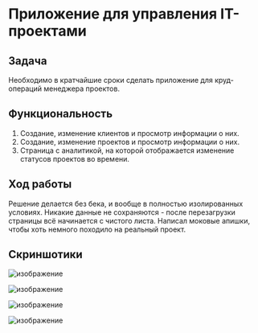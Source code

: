 # Приложение для управления IT-проектами

## Задача
Необходимо в кратчайшие сроки сделать приложение для круд-операций менеджера проектов.

## Функциональность
1. Создание, изменение клиентов и просмотр информации о них.
2. Создание, изменение проектов и просмотр информации о них.
3. Страница с аналитикой, на которой отображается изменение статусов проектов во времени.

## Ход работы

Решение делается без бека, и вообще в полностью изолированных условиях. Никакие данные не сохраняются - после перезагрузки страницы всё начинается с чистого листа. Написал моковые апишки, чтобы хоть немного походило на реальный проект.

## Скриншотики

![изображение](https://user-images.githubusercontent.com/98012969/227782162-72963d87-e173-4e41-8326-60798043ddf4.png)

![изображение](https://user-images.githubusercontent.com/98012969/227782171-fbeed78e-4fb7-42a1-a2e4-ebf6e90aa36b.png)

![изображение](https://user-images.githubusercontent.com/98012969/227782174-de56ba3b-06c4-4867-ad8d-1fdb67304bbb.png)

![изображение](https://user-images.githubusercontent.com/98012969/227782191-aa4c4bff-8eae-4524-861f-5f33fff84c15.png)
